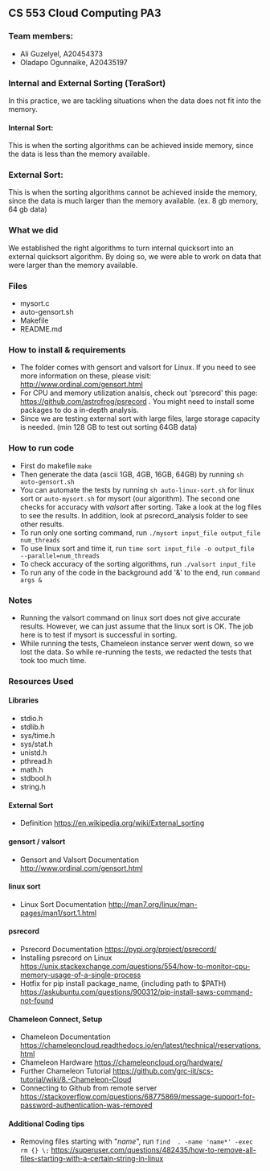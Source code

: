 ## CS 553 Cloud Computing PA3

### Team members:
 - Ali Guzelyel, A20454373
 - Oladapo Ogunnaike, A20435197


### Internal and External Sorting (TeraSort)

In this practice, we are tackling situations when the data does not fit into the memory. 

#### Internal Sort:

This is when the sorting algorithms can be achieved inside memory, since the data is less than the memory available.

### External Sort:

This is when the sorting algorithms cannot be achieved inside the memory, since the data is much larger than the memory available. (ex. 8 gb memory, 64 gb data)

### What we did

We established the right algorithms to turn internal quicksort into an external quicksort algorithm. By doing so, we were able to work on data that were larger than the memory available.
 
### Files
 - mysort.c
 - auto-gensort.sh
 - Makefile
 - README.md


### How to install & requirements
 - The folder comes with gensort and valsort for Linux. If you need to see more information on these, please visit: http://www.ordinal.com/gensort.html
 - For CPU and memory utilization analsis, check out 'psrecord' this page: https://github.com/astrofrog/psrecord . You might need to install some packages to do a in-depth analysis.
 - Since we are testing external sort with large files, large storage capacity is needed. (min 128 GB to test out sorting 64GB data)

### How to run code
 - First do makefile ```make```
 - Then generate the data (ascii 1GB, 4GB, 16GB, 64GB) by running ```sh auto-gensort.sh```
 - You can automate the tests by running ```sh auto-linux-sort.sh``` for linux sort or ```auto-mysort.sh``` for mysort (our algorithm). The second one checks for accuracy with _valsort_ after sorting. Take a look at the log files to see the results. In addition, look at psrecord_analysis folder to see other results.
 - To run only one sorting command, run ```./mysort input_file output_file num_threads```
 - To use linux sort and time it, run ```time sort input_file -o output_file --parallel=num_threads```
 - To check accuracy of the sorting algorithms, run ```./valsort input_file```
 - To run any of the code in the background add '&' to the end, run ```command args &```


### Notes
 - Running the valsort command on linux sort does not give accurate results. However, we can just assume that the linux sort is OK. The job here is to test if mysort is successful in sorting.
 - While running the tests, Chameleon instance server went down, so we lost the data. So while re-running the tests, we redacted the tests that took too much time.

### Resources Used

#### Libraries
 - stdio.h
 - stdlib.h
 - sys/time.h
 - sys/stat.h
 - unistd.h
 - pthread.h
 - math.h
 - stdbool.h
 - string.h

#### External Sort
 - Definition https://en.wikipedia.org/wiki/External_sorting

#### gensort / valsort
 - Gensort and Valsort Documentation http://www.ordinal.com/gensort.html

#### linux sort
 -  Linux Sort Documentation http://man7.org/linux/man-pages/man1/sort.1.html

#### psrecord
 - Psrecord Documentation https://pypi.org/project/psrecord/
 - Installing psrecord on Linux https://unix.stackexchange.com/questions/554/how-to-monitor-cpu-memory-usage-of-a-single-process
 - Hotfix for pip install package_name, (including path to $PATH) https://askubuntu.com/questions/900312/pip-install-saws-command-not-found

#### Chameleon Connect, Setup
 - Chameleon Documentation https://chameleoncloud.readthedocs.io/en/latest/technical/reservations.html
 - Chameleon Hardware https://chameleoncloud.org/hardware/
 - Further Chameleon Tutorial https://github.com/grc-iit/scs-tutorial/wiki/8.-Chameleon-Cloud
 - Connecting to Github from remote server https://stackoverflow.com/questions/68775869/message-support-for-password-authentication-was-removed

#### Additional Coding tips
 - Removing files starting with "_name_", run ```find  . -name 'name*' -exec rm {} \;``` https://superuser.com/questions/482435/how-to-remove-all-files-starting-with-a-certain-string-in-linux
